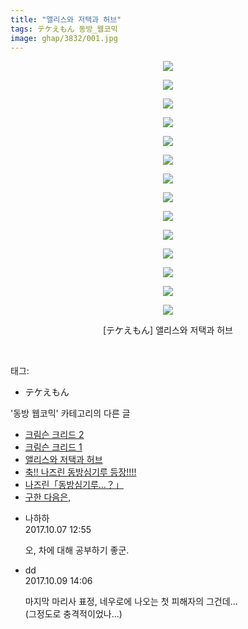 ```yaml
---
title: "앨리스와 저택과 허브"
tags: テケえもん 동방_웹코믹
image: ghap/3832/001.jpg
---
```

<div class="article">
<p style="text-align: center; clear: none; float: none;"><img src="{{ site.nasurl }}/ghap/3832/001.jpg"/></p>
<p style="text-align: center; clear: none; float: none;"><img src="{{ site.nasurl }}/ghap/3832/002.jpg"/></p>
<p style="text-align: center; clear: none; float: none;"><img src="{{ site.nasurl }}/ghap/3832/003.jpg"/></p>
<p style="text-align: center; clear: none; float: none;"><img src="{{ site.nasurl }}/ghap/3832/004.jpg"/></p>
<p style="text-align: center; clear: none; float: none;"><img src="{{ site.nasurl }}/ghap/3832/005.jpg"/></p>
<p style="text-align: center; clear: none; float: none;"><img src="{{ site.nasurl }}/ghap/3832/006.jpg"/></p>
<p style="text-align: center; clear: none; float: none;"><img src="{{ site.nasurl }}/ghap/3832/007.jpg"/></p>
<p style="text-align: center; clear: none; float: none;"><img src="{{ site.nasurl }}/ghap/3832/008.jpg"/></p>
<p style="text-align: center; clear: none; float: none;"><img src="{{ site.nasurl }}/ghap/3832/009.jpg"/></p>
<p style="text-align: center; clear: none; float: none;"><img src="{{ site.nasurl }}/ghap/3832/010.jpg"/></p>
<p style="text-align: center; clear: none; float: none;"><img src="{{ site.nasurl }}/ghap/3832/011.jpg"/></p>
<p style="text-align: center; clear: none; float: none;"><img src="{{ site.nasurl }}/ghap/3832/012.jpg"/></p>
<p style="text-align: center; clear: none; float: none;"><img src="{{ site.nasurl }}/ghap/3832/013.jpg"/></p>
<p style="text-align: center; clear: none; float: none;"><img src="{{ site.nasurl }}/ghap/3832/014.jpg"/></p>
<p style="text-align: center; clear: none; float: none;">[テケえもん] 앨리스와 저택과 허브</p>
<p><br/></p>
</div><div class="tagTrail">
<p>태그: </p>
<ul>
<li>テケえもん</li>
</ul>
</div><div class="another">
<p>'동방 웹코믹' 카테고리의 다른 글</p>
<ul>
<li><a href="/2017-10-06-ghap_3841">크림슨 크리드 2</a></li>
<li><a href="/2017-10-06-ghap_3840">크림슨 크리드 1</a></li>
<li><a href="/2017-10-06-ghap_3832">앨리스와 저택과 허브</a></li>
<li><a href="/2017-10-06-ghap_3831">축!! 나즈린 동방심기루 등장!!!!</a></li>
<li><a href="/2017-10-06-ghap_3830">나즈린「동방심기루…？」</a></li>
<li><a href="/2017-10-02-ghap_3810">구한 다음은,</a></li>
</ul>
</div><div class="cb_module cb_fluid">
<div class="cb_wrt cb_profile">
<div class="comment">
<ul>
<li class="cb_thumb_off" id="comment15098892">
<div class="cb_comment_area">
<div class="cb_info_area">
<div class="cb_section">
<span class="cb_nick_name">나하하</span>
</div>
<div class="cb_section">
<span class="cb_date">2017.10.07 12:55 </span>
</div>
</div>
<div class="cb_dsc_comment">
<p class="cb_dsc">
											오, 차에 대해 공부하기 좋군.
										</p>
</div>
</div></li>
<li class="cb_thumb_off" id="comment15101113">
<div class="cb_comment_area">
<div class="cb_info_area">
<div class="cb_section">
<span class="cb_nick_name">dd</span>
</div>
<div class="cb_section">
<span class="cb_date">2017.10.09 14:06 </span>
</div>
</div>
<div class="cb_dsc_comment">
<p class="cb_dsc">
											마지막 마리사 표정, 네우로에 나오는 첫 피해자의 그건데...<br/>
(그정도로 충격적이었나...)
										</p>
</div>
</div></li>
</ul>
</div>
</div><!-- commentList close -->
</div>